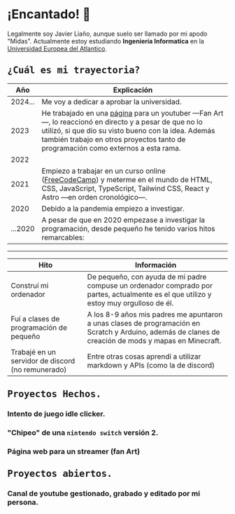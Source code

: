 <style>
@import url('https://fonts.googleapis.com/css2?family=PT+Mono&display=swap');

h2 {
        font-family: "PT Mono", monospace;
    }
</style>

# ¡Encantado! 👋

Legalmente soy Javier Liaño, aunque suelo ser llamado por mi apodo "Midas". Actualmente estoy estudiando **Ingeniería Informatica** en la [Universidad Europea del Atlantico](https://www.uneatlantico.es/).

## ¿Cuál es mi trayectoria?

| Año | Explicación |
|-|-|
| 2024... | Me voy a dedicar a aprobar la universidad. |
| 2023 | He trabajado en una [página](https://github.com/SoyMidas/web-rickyedit) para un youtuber —Fan Art—, lo reaccionó en directo y a pesar de que no lo utilizó, si que dio su visto bueno con la idea. Además también trabajo en otros proyectos tanto de programación como externos a esta rama.|
|2022||
|2021|Empiezo a trabajar en un curso online ([FreeCodeCamp](https://www.freecodecamp.org/)) y meterme en el mundo de HTML, CSS, JavaScript, TypeScript, Tailwind CSS, React y Astro —en orden cronológico—.|
|2020|Debido a la pandemia empiezo a investigar.|
|...2020| A pesar de que en 2020 empezase a investigar la programación, desde pequeño he tenido varios hitos remarcables: |
---
|Hito|Información|
|-|-|
|Construí mi ordenador|De pequeño, con ayuda de mi padre compuse un ordenador comprado por partes, actualmente es el que utilizo y estoy muy orgulloso de él.|
| Fuí a clases de programación de pequeño| A los 8-9 años mis padres me apuntaron a unas clases de programación en Scratch y Arduino, además de clanes de creación de mods y mapas en Minecraft.|
| Trabajé en un servidor de discord (no remunerado)| Entre otras cosas aprendí a utilizar markdown y APIs (como la de discord)|


## Proyectos Hechos.

### Intento de juego idle clicker. 
### "Chipeo" de una `nintendo switch` versión 2. 
### Página web para un streamer (fan Art) 

## Proyectos abiertos. 

### Canal de youtube gestionado, grabado y editado por mi persona.
